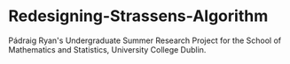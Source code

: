 # Redesigning-Strassens-Algorithm
Pádraig Ryan's Undergraduate Summer Research Project for the School of Mathematics and Statistics, University College Dublin.
